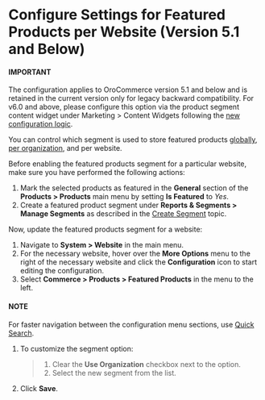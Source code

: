 <a id="sys-websites-commerce-products-featured-products"></a>

# Configure Settings for Featured Products per Website (Version 5.1 and Below)

#### IMPORTANT
The configuration applies to OroCommerce version 5.1 and below and is retained in the current version only for legacy backward compatibility. For v6.0 and above, please configure this option via the product segment content widget under Marketing > Content Widgets following the [new configuration logic](../../../../../../concept-guides/catalog-promotions/product-management/index.md#concept-guides-product-management-featured-products).

You can control which segment is used to store featured products [globally](../../../../configuration/commerce/product/global-featured-products.md#products-featured-products), [per organization](../../../../user-management/organizations/org-configuration/commerce/product/organization-featured-products.md#sys-users-organization-commerce-products-featured-products), and per website.

Before enabling the featured products segment for a particular website, make sure you have performed the following actions:

1. Mark the selected products as featured in the **General** section of the **Products > Products** main menu by setting **Is Featured** to *Yes*.
2. Create a featured product segment under **Reports & Segments > Manage Segments** as described in the [Create Segment](../../../../../reports-segments/segments.md#user-guide-business-intelligence-create-segments) topic.

Now, update the featured products segment for a website:

1. Navigate to **System > Website** in the main menu.
2. For the necessary website, hover over the <i class="fa fa-ellipsis-h fa-lg" aria-hidden="true"></i> **More Options** menu to the right of the necessary website and click the <i class="fas fa-cog" aria-hidden="true"></i> **Configuration** icon to start editing the configuration.
3. Select **Commerce > Products > Featured Products** in the menu to the left.

#### NOTE
For faster navigation between the configuration menu sections, use [Quick Search](../../../../configuration/quick-search.md#user-guide-system-configuration-quick-search).

1. To customize the segment option:
   > 1. Clear the **Use Organization** checkbox next to the option.
   > 2. Select the new segment from the list.
2. Click **Save**.

<!-- fa-bars = fa-navicon -->
<!-- Ic Tiles is used as Set As Default in saved views, and as tiles in display layout options -->
<!-- IcPencil refers to Rename in Commerce and Inline Editing in CRM -->
<!-- Check mark in the square. -->
<!-- SortDesc is also used as drop-down arrow -->
<!-- A -->
<!-- B -->
<!-- C -->
<!-- D -->
<!-- E -->
<!-- F -->
<!-- G -->
<!-- H -->
<!-- I -->
<!-- L -->
<!-- M -->
<!-- P -->
<!-- R -->
<!-- S -->
<!-- T -->
<!-- U -->
<!-- Z -->
